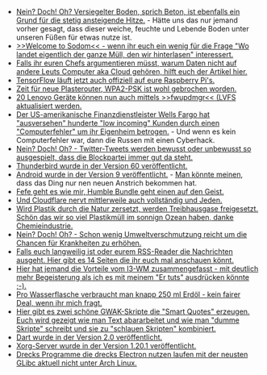 * [Nein? Doch! Oh? Versiegelter Boden, sprich Beton, ist ebenfalls ein Grund für die stetig ansteigende Hitze.](http://www.sonnenseite.com/de/umwelt/die-fortschreitende-bodenversiegelung-ist-auch-ein-grund-fuer-hitze12681.html) - Hätte uns das nur jemand vorher gesagt, dass dieser weiche, feuchte und Lebende Boden unter unseren Füßen für etwas nutze ist.
* [>>Welcome to Sodom<< - wenn ihr euch ein wenig für die Frage "Wo landet eigentlich der ganze Müll, den wir hinterlasen" interessert.](http://www.sonnenseite.com/de/tipps/welcome-to-sodom.html)
* [Falls ihr euren Chefs argumentieren müsst, warum Daten nicht auf andere Leuts Computer aka Cloud gehören, hilft euch der Artikel hier.](https://opensource.com/article/18/8/data-risky-cloud)
* [TensorFlow läuft jetzt auch offiziell auf eure Raspberry Pi's.](https://www.pro-linux.de/news/1/26162/tensorflow-offiziell-f%C3%BCr-raspberry-pi-unterst%C3%BCtzt.html)
* [Zeit für neue Plasterouter, WPA2-PSK ist wohl gebrochen worden.](https://blog.fefe.de/?ts=a596f33f)
* [20 Lenovo Geräte können nun auch mittels >>fwupdmgr<< (LVFS aktualisiert werden.](https://www.pro-linux.de/news/1/26163/lenovo-erm%C3%B6glicht-automatische-firmware-upgrades-per-lvfs.html)
* [Der US-amerikanische Finanzdienstleister Wells Fargo hat "ausversehen" hunderte "low incoming" Kunden durch einen "Computerfehler" um ihr Eigenheim betrogen.](https://blog.fefe.de/?ts=a596ec5e) - Und wenn es kein Computerfehler war, dann die Russen mit einen Cyberhack.
* [Nein? Doch! Oh? - Twitter-Tweets werden bewusst oder unbewusst so ausgespielt, dass die Blockpartei immer gut da steht.](https://propagandaschau.wordpress.com/2018/08/06/aufstehen-und-die-politischen-manipulationen-bei-twitter/)
* [Thunderbird wurde in der Version 60 veröffentlicht.](https://www.phoronix.com/scan.php?page=news_item&px=Thunderbird-60-Released)
* [Android wurde in der Version 9 veröffentlicht.](https://www.phoronix.com/scan.php?page=news_item&px=Android-9-Pie) - [Man könnte meinen](https://lwn.net/Articles/761942), dass das Ding nur nen neuen Anstrich bekommen hat.
* [Fefe geht es wie mir, Humble Bundle geht einen auf den Geist.](https://blog.fefe.de/?ts=a5969c37)
* [Und Cloudflare nervt mittlerweile auch vollständig und Jeden.](https://blog.fefe.de/?ts=a5965118)
* [Wird Plastik durch die Natur zersetzt, werden Treibhausgase freigesetzt. Schön das wir so viel Plastikmüll im sonnign Ozean haben, danke Chemieindustrie.](http://www.sonnenseite.com/de/umwelt/auch-plastik-heizt-dem-klima-ein.html)
* [Nein? Doch! Oh? - Schon wenig Umweltverschmutzung reicht um die Chancen für Krankheiten zu erhöhen.](http://www.sonnenseite.com/de/umwelt/schon-wenig-luftverschmutzung-macht-herzkrank.html)
* [Falls euch langweilig ist oder eurem RSS-Reader die Nachrichten ausgeht. Hier gibt es 14 Seiten die ihr euch mal anschauen könnt.](https://opensource.com/article/18/8/must-read-tech-newsletters)
* [Hier hat jemand die Vorteile vom I3-WM zusammengefasst - mit deutlich mehr Begeisterung als ich es mit meinem "Er tuts" ausdrücken könnte ;-).](https://opensource.com/article/18/8/i3-tiling-window-manager)
* [Pro Wasserflasche verbraucht man knapp 250 ml Erdöl - kein fairer Deal, wenn ihr mich fragt.](https://www.neopresse.com/umwelt/aufgedeckt-warum-wasserflaschen-unser-leben-vernichten/)
* [Hier gibt es zwei schöne GWAK-Skripte die "Smart Quotes" erzeugen. Euch wird gezeigt wie man Text abararbeitet und wie man "dumme Skripte" schreibt und sie zu "schlauen Skripten" kombiniert.](https://opensource.com/article/18/8/gawk-script-convert-smart-quotes)
* [Dart wurde in der Version 2.0 veröffentlicht.](https://www.phoronix.com/scan.php?page=news_item&px=Dart-2.0-Stable-Released)
* [Xorg-Server wurde in der Version 1.20.1 veröffentlicht.](https://www.phoronix.com/scan.php?page=news_item&px=Xorg-Server-1.20.1-Released)
* [Drecks Programme die drecks Electron nutzen laufen mit der neusten GLibc aktuell nicht unter Arch Linux.](https://bugs.archlinux.org/task/59550)
